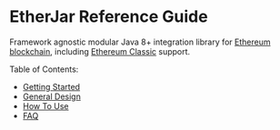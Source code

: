 # EtherJar Reference Guide

Framework agnostic modular Java 8+ integration library for [Ethereum blockchain](https://www.ethereum.org),
including [Ethereum Classic](https://ethereumclassic.github.io/) support.

Table of Contents:

* [Getting Started](getting_started.md)
* [General Design](design.md)
* [How To Use](usage.md)
* [FAQ](faq.md)
